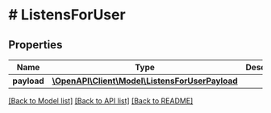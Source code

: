 # # ListensForUser

## Properties

Name | Type | Description | Notes
------------ | ------------- | ------------- | -------------
**payload** | [**\OpenAPI\Client\Model\ListensForUserPayload**](ListensForUserPayload.md) |  |

[[Back to Model list]](../../README.md#models) [[Back to API list]](../../README.md#endpoints) [[Back to README]](../../README.md)
